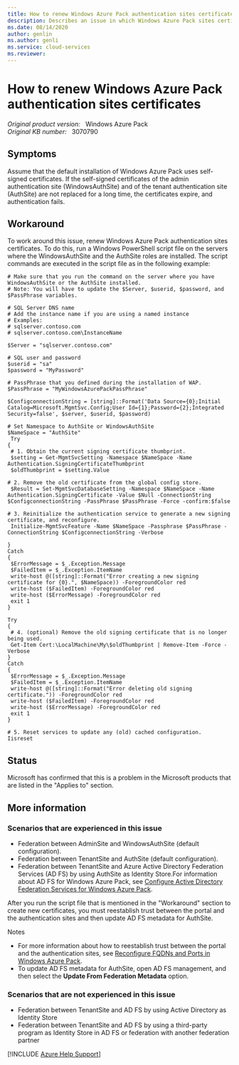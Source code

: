 ```yaml
---
title: How to renew Windows Azure Pack authentication sites certificates
description: Describes an issue in which Windows Azure Pack sites certificates expire and authentication fails.
ms.date: 08/14/2020
author: genlin
ms.author: genli
ms.service: cloud-services
ms.reviewer: 
---
```

# How to renew Windows Azure Pack authentication sites certificates

_Original product version:_ &nbsp; Windows Azure Pack  
_Original KB number:_ &nbsp; 3070790

## Symptoms  

Assume that the default installation of Windows Azure Pack uses self-signed certificates. If the self-signed certificates of the admin authentication site (WindowsAuthSite) and of the tenant authentication site (AuthSite) are not replaced for a long time, the certificates expire, and authentication fails.

## Workaround

To work around this issue, renew Windows Azure Pack authentication sites certificates. To do this, run a Windows PowerShell script file on the servers where the WindowsAuthSite and the AuthSite roles are installed. The script commands are executed in the script file as in the following example:

```
# Make sure that you run the command on the server where you have WindowsAuthSite or the AuthSite installed.
# Note: You will have to update the $Server, $userid, $password, and $PassPhrase variables. 

# SQL Server DNS name
# Add the instance name if you are using a named instance
# Examples:
# sqlserver.contoso.com
# sqlserver.contoso.com\InstanceName

$Server = "sqlserver.contoso.com"

# SQL user and password
$userid = "sa"
$password = "MyPassword"

# PassPhrase that you defined during the installation of WAP.
$PassPhrase = "MyWindowsAzurePackPassPhrase"

$ConfigconnectionString = [string]::Format('Data Source={0};Initial Catalog=Microsoft.MgmtSvc.Config;User Id={1};Password={2};Integrated Security=false', $server, $userid, $password)

# Set Namespace to AuthSite or WindowsAuthSite
$NameSpace = "AuthSite" 
 Try
{
 # 1. Obtain the current signing certificate thumbprint.
 $setting = Get-MgmtSvcSetting -Namespace $NameSpace -Name Authentication.SigningCertificateThumbprint
 $oldThumbprint = $setting.Value

# 2. Remove the old certificate from the global config store.
 $Result = Set-MgmtSvcDatabaseSetting -Namespace $NameSpace -Name Authentication.SigningCertificate -Value $Null -ConnectionString $ConfigconnectionString -PassPhrase $PassPhrase -Force -confirm:$false

# 3. Reinitialize the authentication service to generate a new signing certificate, and reconfigure.
 Initialize-MgmtSvcFeature -Name $NameSpace -Passphrase $PassPhrase -ConnectionString $ConfigconnectionString -Verbose

}
Catch
{
 $ErrorMessage = $_.Exception.Message
 $FailedItem = $_.Exception.ItemName
 write-host @([string]::Format("Error creating a new signing certificate for {0}.", $NameSpace)) -ForegroundColor red
 write-host ($FailedItem) -ForegroundColor red
 write-host ($ErrorMessage) -ForegroundColor red
 exit 1
}

Try
{
 # 4. (optional) Remove the old signing certificate that is no longer being used.
 Get-Item Cert:\LocalMachine\My\$oldThumbprint | Remove-Item -Force -Verbose
}
Catch
{
 $ErrorMessage = $_.Exception.Message
 $FailedItem = $_.Exception.ItemName
 write-host @([string]::Format("Error deleting old signing certificate.")) -ForegroundColor red
 write-host ($FailedItem) -ForegroundColor red
 write-host ($ErrorMessage) -ForegroundColor red
 exit 1
}

# 5. Reset services to update any (old) cached configuration.
Iisreset
```

## Status

Microsoft has confirmed that this is a problem in the Microsoft products that are listed in the "Applies to" section.

## More information

### Scenarios that are experienced in this issue

- Federation between AdminSite and WindowsAuthSite (default configuration).
- Federation between TenantSite and AuthSite (default configuration).
- Federation between TenantSite and Azure Active Directory Federation Services (AD FS) by using AuthSite as Identity Store.For information about AD FS for Windows Azure Pack, see [Configure Active Directory Federation Services for Windows Azure Pack](https://technet.microsoft.com/library/dn296436.aspx).

After you run the script file that is mentioned in the "Workaround" section to create new certificates, you must reestablish trust between the portal and the authentication sites and then update AD FS metadata for AuthSite.

Notes

- For more information about how to reestablish trust between the portal and the authentication sites, see [Reconfigure FQDNs and Ports in Windows Azure Pack](https://technet.microsoft.com/library/dn528551.aspx).
- To update AD FS metadata for AuthSite, open AD FS management, and then select the **Update From Federation Metadata** option.

### Scenarios that are not experienced in this issue

- Federation between TenantSite and AD FS by using Active Directory as Identity Store
- Federation between TenantSite and AD FS by using a third-party program as Identity Store in AD FS or federation with another federation partner

[!INCLUDE [Azure Help Support](../../includes/azure-help-support.md)]
